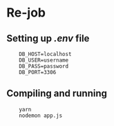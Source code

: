 # Re-job

## Setting up *.env* file

        DB_HOST=localhost
        DB_USER=username
        DB_PASS=password
        DB_PORT=3306

## Compiling and running

        yarn
        nodemon app.js